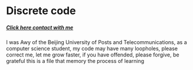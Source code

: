 # Discrete code
##### [Click here contact with me](wei.svip@foxmail.com)<br />
I was Awy of the Beijing University of Posts and Telecommunications, as a computer science student, my code may have many loopholes, please correct me, let me grow faster, if you have offended, please forgive, be grateful
this is a file that memory the process of learning
